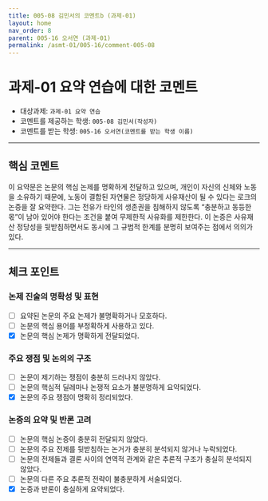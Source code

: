 ```yaml
---
title: 005-08 김민서의 코멘트b (과제-01) 
layout: home
nav_order: 8
parent: 005-16 오서연 (과제-01)
permalink: /asmt-01/005-16/comment-005-08
---
```


# 과제-01 요약 연습에 대한 코멘트

- 대상과제: `과제-01 요약 연습`
- 코멘트를 제공하는 학생: `005-08 김민서(작성자)` 
- 코멘트를 받는 학생: `005-16 오서연(코멘트를 받는 학생 이름)` 

---

## 핵심 코멘트

이 요약문은 논문의 핵심 논제를 명확하게 전달하고 있으며, 개인이 자신의 신체와 노동을 소유하기 때문에, 노동이 결합된 자연물은 정당하게 사유재산이 될 수 있다는 로크의 논증을 잘 요약한다. 그는 전유가 타인의 생존권을 침해하지 않도록 “충분하고 동등한 몫”이 남아 있어야 한다는 조건을 붙여 무제한적 사유화를 제한한다. 이 논증은 사유재산 정당성을 뒷받침하면서도 동시에 그 규범적 한계를 분명히 보여주는 점에서 의의가 있다.

---

## 체크 포인트

### 논제 진술의 명확성 및 표현  
- [ ] 요약된 논문의 주요 논제가 불명확하거나 모호하다.  
- [ ] 논문의 핵심 용어를 부정확하게 사용하고 있다.  
- [x] 논문의 핵심 논제가 명확하게 전달되었다.  

### 주요 쟁점 및 논의의 구조  
- [ ] 논문이 제기하는 쟁점이 충분히 드러나지 않았다.  
- [ ] 논문의 핵심적 딜레마나 논쟁적 요소가 불분명하게 요약되었다.  
- [x] 논문의 주요 쟁점이 명확히 정리되었다.  

### 논증의 요약 및 반론 고려  
- [ ] 논문의 핵심 논증이 충분히 전달되지 않았다.  
- [ ] 논문의 주요 전제를 뒷받침하는 논거가 충분히 분석되지 않거나 누락되었다.  
- [ ] 논문의 전제들과 결론 사이의 연역적 관계와 같은 추론적 구조가 충실히 분석되지 않았다.  
- [ ] 논문의 다른 주요 추론적 전략이 불충분하게 서술되었다.
- [x] 논증과 반론이 충실하게 요약되었다. 